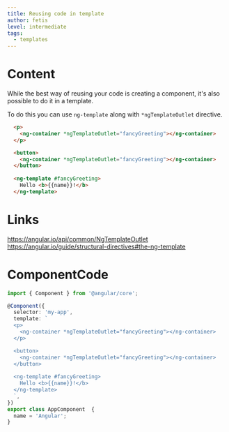 ```yaml
---
title: Reusing code in template
author: fetis
level: intermediate 
tags:
  - templates
---
```


# Content
While the best way of reusing your code is creating a component, it's also possible to do it in a template.

To do this you can use `ng-template` along with `*ngTemplateOutlet` directive.

```html
  <p>
    <ng-container *ngTemplateOutlet="fancyGreeting"></ng-container>
  </p>

  <button>
    <ng-container *ngTemplateOutlet="fancyGreeting"></ng-container>    
  </button>
  
  <ng-template #fancyGreeting>
    Hello <b>{{name}}!</b>
  </ng-template>
```

# Links
https://angular.io/api/common/NgTemplateOutlet
https://angular.io/guide/structural-directives#the-ng-template

# ComponentCode
```typescript
import { Component } from '@angular/core';

@Component({
  selector: 'my-app',
  template: `
  <p>
    <ng-container *ngTemplateOutlet="fancyGreeting"></ng-container>
  </p>

  <button>
    <ng-container *ngTemplateOutlet="fancyGreeting"></ng-container>    
  </button>
  
  <ng-template #fancyGreeting>
    Hello <b>{{name}}!</b>
  </ng-template>
  `,
})
export class AppComponent  {
  name = 'Angular';
}
```
